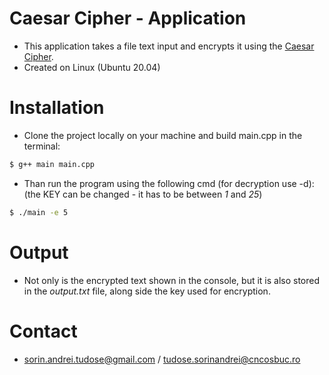 
# Caesar Cipher - Application

- This application takes a file text input and encrypts it using the [Caesar Cipher](https://www.geeksforgeeks.org/caesar-cipher-in-cryptography/).
- Created on Linux (Ubuntu 20.04)

# Installation

- Clone the project locally on your machine and build main.cpp in the terminal:

```bash
$ g++ main main.cpp
```

- Than run the program using the following cmd (for decryption use -d):
(the KEY can be changed - it has to be between _1_ and _25_)

```bash
$ ./main -e 5
```

# Output
- Not only is the encrypted text shown in the console, but it is also stored in the _output.txt_ file, along side the key used for encryption.

# Contact
- sorin.andrei.tudose@gmail.com / tudose.sorinandrei@cncosbuc.ro

